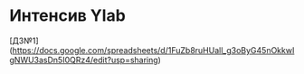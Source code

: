 # Интенсив Ylab
[ДЗ№1] (https://docs.google.com/spreadsheets/d/1FuZb8ruHUall_g3oByG45nOkkwIgNWU3asDn5I0QRz4/edit?usp=sharing)


